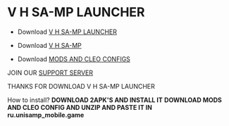 

# V H SA-MP LAUNCHER

- Download [V H SA-MP LAUNCHER](https://github.com/VH5111/SAMP-BY-V-H/raw/main/V%20H%20SA-MP%20LAUNCHER%20v1.apk)

- Download [V H SA-MP](https://github.com/VH5111/SAMP-BY-V-H/raw/main/V%20H%20SAMP%20v1.apk)

- Download [MODS AND CLEO CONFIGS](https://github.com/VH5111/SAMP-BY-V-H/raw/main/mods%20and%20configs.zip)

JOIN OUR [SUPPORT SERVER](https://discord.gg/xXkDRH44Ha)

THANKS FOR DOWNLOAD V H SA-MP LAUNCHER

How to install?
**DOWNLOAD 2APK'S AND INSTALL IT**
**DOWNLOAD MODS AND CLEO CONFIG AND UNZIP AND PASTE IT IN ru.unisamp_mobile.game**
